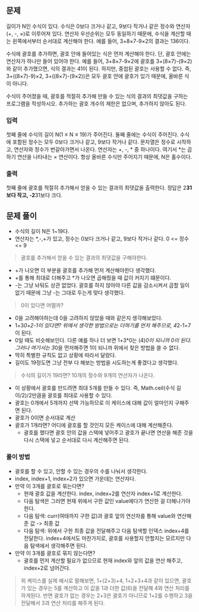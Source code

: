 ## 문제
길이가 N인 수식이 있다. 수식은 0보다 크거나 같고, 9보다 작거나 같은 정수와 연산자(+, -, ×)로 이루어져 있다. 연산자 우선순위는 모두 동일하기 때문에, 수식을 계산할 때는 왼쪽에서부터 순서대로 계산해야 한다. 예를 들어, 3+8×7-9×2의 결과는 136이다.

수식에 괄호를 추가하면, 괄호 안에 들어있는 식은 먼저 계산해야 한다. 단, 괄호 안에는 연산자가 하나만 들어 있어야 한다. 예를 들어, 3+8×7-9×2에 괄호를 3+(8×7)-(9×2)와 같이 추가했으면, 식의 결과는 41이 된다. 하지만, 중첩된 괄호는 사용할 수 없다. 즉, 3+((8×7)-9)×2, 3+((8×7)-(9×2))은 모두 괄호 안에 괄호가 있기 때문에, 올바른 식이 아니다.

수식이 주어졌을 때, 괄호를 적절히 추가해 만들 수 있는 식의 결과의 최댓값을 구하는 프로그램을 작성하시오. 추가하는 괄호 개수의 제한은 없으며, 추가하지 않아도 된다.

### 입력
첫째 줄에 수식의 길이 N(1 ≤ N ≤ 19)가 주어진다. 둘째 줄에는 수식이 주어진다. 수식에 포함된 정수는 모두 0보다 크거나 같고, 9보다 작거나 같다. 문자열은 정수로 시작하고, 연산자와 정수가 번갈아가면서 나온다. 연산자는 +, -, * 중 하나이다. 여기서 *는 곱하기 연산을 나타내는 × 연산이다. 항상 올바른 수식만 주어지기 때문에, N은 홀수이다.

### 출력
첫째 줄에 괄호를 적절히 추가해서 얻을 수 있는 결과의 최댓값을 출력한다. 정답은 2**31보다 작고, -2**31보다 크다.

## 문제 풀이

- 수식의 길이 N은 1~19다.
- 연산자는 *,-,+가 있고, 정수는 0보다 크거나 같고, 9보다 작거나 같다. 0 <= 정수 <= 9

> 괄호를 추가해서 얻을 수 있는 결과의 최댓값을 구해야한다.

- +가 나오면 이 부분을 괄호를 추가해 먼저 계산해야한다 생각했다. 
- +를 통해 최대로 더해주고 *가 나오면 곱해줬을 때 값이 커지기 떄문이다. 
- -는 그냥 놔둬도 상관 없었다. 괄호를 하지 않아야 다른 값을 감소시켜서 곱할 일이 없기 때문에 그냥 -는 그대로 두는게 맞다 생각했다.

> 0이 있다면 어떨까?

- 0을 고려해야하는데 0을 고려하지 않았을 때와 같은지 생각해보았다.
- 1+3*0+2-1이 있다면? 위에서 생각한 방법으로는 더하기를 먼저 해주므로, 4*2-1=7이 된다.
- 0일 때도 비슷해보인다. 다른 예를 하나 더 보면 1+3*0는 (4)*0이 되니까 0이 된다. 그러나 여기서는 3*0을 먼저해주면 1이 되니까 위에서 찾은 방법을 쓸 수 없다.
- 딱히 특별한 규칙도 없고 상황에 따라서 달랐다.
- 길이도 19정도면 그냥 전부 다 해보는 방법을 시도하는게 좋겠다고 생각했다.

> 수식의 길이가 19라면? 10개의 정수와 9개의 연산자가 나온다.

- 이 상황에서 괄호를 만드려면 최대 5개를 만들 수 있다. 즉, Math.ceil(수식 길이/2)/2만큼을 괄호를 최대로 사용할 수 있다.
- 괄호는 0개에서 5개까지 선택 가능하므로 이 케이스에 대해 값이 얼마인지 구해주면 된다.
- 괄호가 0이면 순서대로 계산
- 괄호가 1개라면? 어디에 괄호를 할 것인지 모든 케이스에 대해 계산해준다.
    - 괄호를 했다면 괄호 안의 값을 스택에 넣어주고 괄호가 끝나면 연산을 해준 것을 다시 스택에 넣고 순서대로 다시 계산해주면 된다.


### 풀이 방법

- 괄호를 할 수 있고, 안할 수 있는 경우의 수를 나눠서 생각한다.
- index, index+1, index+2가 있으면 가운데는 연산자다.
- 만약 이 3개를 괄호로 묶는다면?
    - 현재 괄호 값을 계산한다. index, index+2를 연산자 index+1로 계산한다.
    - 다음 탐색은 그러면 현재 위에서 구한 값인 value에다가 연산한 걸 더해나가야한다.
    - 다음 탐색: curr(여태까지 구한 값)과 괄호 앞의 연산자를 통해 value와 연산해준 값 -> 최종 값
    - 다음 탐색: 위에서 구한 최종 값을 전달해주고 다음 탐색할 인덱스 index+4를 전달한다. index+4에서도 마찬가지로, 괄호를 사용할지 안할지는 모르지만 다음 탐색에서 생각해주면 된다.
- 만약 이 3개를 괄호로 묶지 않는다면?
    - 괄호를 먼저 계산할 필요가 없으므로 현재 index와 앞의 값을 연산 해주고, index+2로 넘어간다.

> 위 케이스를 실제 예시로 말해보면, 1+(2+3)+4, 1+2+3+4과 같이 있으면,
> 괄호가 있는 경우는 5를 계산하고 이 값을 1과 더한 값(6)을 전달해 4와 연산 처리를 하게된다.
> 반면 괄호가 없는 경우는 2+3은 괄호가 아니므로 1+2를 수행하고 3을 전달해서 3과 연산 처리를 해주게 된다.